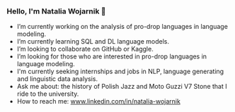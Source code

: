 ### Hello, I'm Natalia Wojarnik 👋

- I’m currently working on the analysis of pro-drop languages in language modeling.
- I’m currently learning SQL and DL language models.
- I’m looking to collaborate on GitHub or Kaggle.
- I’m looking for those who are interested in pro-drop languages in language modeling.
- I'm currently seeking internships and jobs in NLP, language generating and linguistic data analysis.
- Ask me about: the history of Polish Jazz and Moto Guzzi V7 Stone that I ride to the university.
- How to reach me: www.linkedin.com/in/natalia-wojarnik

